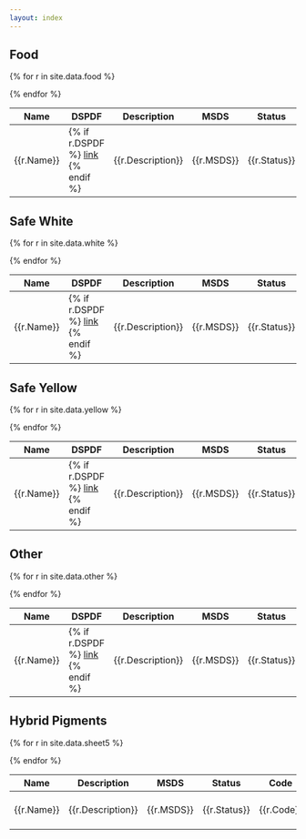 ```yaml
---
layout: index
---
```


## Food


<table class="table table-striped product">
  <thead>
  <tr>
    <th>Name</th>
    <th>DSPDF</th>
    <th>Description</th>
    <th>MSDS</th>
    <th>Status</th>
    <th>Code</th>
    <th>PDF</th>
  </tr>
  </thead>

{% for r in site.data.food %}
  <tr>
    <td>{{r.Name}}</td>
    <td>{% if r.DSPDF %} <a href="{{r.DSPDF}}">link</a> {% endif %}</td>
    <td>{{r.Description}}</td>
    <td>{{r.MSDS}}</td>
    <td>{{r.Status}}</td>
    <td>{{r.Code}}</td>
    <td>{% if r.PDF%}<a href="{{r.PDF}}">pdf</a>{% endif %}</td>
  </tr>
{% endfor %}
</table>


## Safe White

<table class="table table-striped product">
  <thead>
  <tr>
    <th>Name</th>
    <th>DSPDF</th>
    <th>Description</th>
    <th>MSDS</th>
    <th>Status</th>
    <th>Code</th>
    <th>PDF</th>
  </tr>
  </thead>

{% for r in site.data.white %}
  <tr>
    <td>{{r.Name}}</td>
    <td>{% if r.DSPDF %} <a href="{{r.DSPDF}}">link</a> {% endif %}</td>
    <td>{{r.Description}}</td>
    <td>{{r.MSDS}}</td>
    <td>{{r.Status}}</td>
    <td>{{r.Code}}</td>
    <td>{% if r.PDF%}<a href="{{r.PDF}}">pdf</a>{% endif %}</td>
  </tr>
{% endfor %}

</table>


## Safe Yellow


<table class="table table-striped product">
  <thead>
  <tr>
    <th>Name</th>
    <th>DSPDF</th>
    <th>Description</th>
    <th>MSDS</th>
    <th>Status</th>
    <th>Code</th>
    <th>PDF</th>
  </tr>
  </thead>

{% for r in site.data.yellow %}
  <tr>
    <td>{{r.Name}}</td>
    <td>{% if r.DSPDF %} <a href="{{r.DSPDF}}">link</a> {% endif %}</td>
    <td>{{r.Description}}</td>
    <td>{{r.MSDS}}</td>
    <td>{{r.Status}}</td>
    <td>{{r.Code}}</td>
    <td>{% if r.PDF%}<a href="{{r.PDF}}">pdf</a>{% endif %}</td>
  </tr>
{% endfor %}

</table>


## Other

<table class="table table-striped product">
  <thead>
  <tr>
    <th>Name</th>
    <th>DSPDF</th>
    <th>Description</th>
    <th>MSDS</th>
    <th>Status</th>
    <th>Code</th>
    <th>PDF</th>
  </tr>
  </thead>

{% for r in site.data.other %}
  <tr>
    <td>{{r.Name}}</td>
    <td>{% if r.DSPDF %} <a href="{{r.DSPDF}}">link</a> {% endif %}</td>
    <td>{{r.Description}}</td>
    <td>{{r.MSDS}}</td>
    <td>{{r.Status}}</td>
    <td>{{r.Code}}</td>
    <td>{% if r.PDF%}<a href="{{r.PDF}}">pdf</a>{% endif %}</td>
  </tr>
{% endfor %}

</table>

## Hybrid Pigments

<table class="table table-striped product">
  <thead>
  <tr>
    <th>Name</th>
    <th>Description</th>
    <th>MSDS</th>
    <th>Status</th>
    <th>Code</th>
    <th>PDF</th>
  </tr>
  </thead>

{% for r in site.data.sheet5 %}
  <tr>
    <td>{{r.Name}}</td>
    <td>{{r.Description}}</td>
    <td>{{r.MSDS}}</td>
    <td>{{r.Status}}</td>
    <td>{{r.Code}}</td>
    <td>{% if r.PDF%}<a href="{{r.PDF}}">pdf</a>{% endif %}</td>
  </tr>
{% endfor %}


</table>


